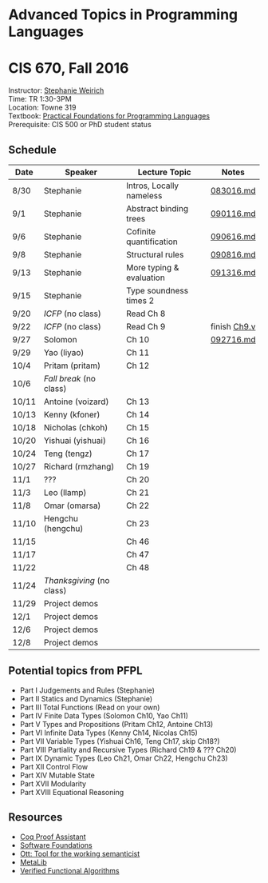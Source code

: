 # Advanced Topics in Programming Languages
# CIS 670, Fall 2016


Instructor:     [Stephanie Weirich](http://www.cis.upenn.edu/~sweirich)   
Time:           TR 1:30-3PM   
Location:       Towne 319   
Textbook:       [Practical Foundations for Programming Languages](http://www.cs.cmu.edu/~rwh/pfpl.html)    
Prerequisite:   CIS 500 or PhD student status   


## Schedule

Date  | Speaker    | Lecture Topic            | Notes
------|------------|--------------------------|----------------------
8/30  | Stephanie  | Intros, Locally nameless | [083016.md](notes/083016.md)
9/1   | Stephanie  | Abstract binding trees   | [090116.md](notes/090116.md)
9/6   | Stephanie  | Cofinite quantification  | [090616.md](notes/090616.md)
9/8   | Stephanie  | Structural rules         | [090816.md](notes/090816.md)
9/13  | Stephanie  | More typing & evaluation | [091316.md](notes/091316.md)
9/15  | Stephanie  | Type soundness times 2   |  
9/20  |  *ICFP*  (no class) | Read Ch 8   
9/22  |  *ICFP*  (no class) | Read Ch 9       | finish [Ch9.v](code/Ch9.v) 
9/27  | Solomon             |  Ch 10          | [092716.md](notes/092716.md)
9/29  | Yao (liyao)         |  Ch 11
10/4  | Pritam (pritam)     |  Ch 12
10/6  |  *Fall break* (no class)
10/11 | Antoine (voizard)   |  Ch 13
10/13 | Kenny   (kfoner)    |  Ch 14
10/18 | Nicholas (chkoh)    |  Ch 15
10/20 | Yishuai  (yishuai)  |  Ch 16
10/24 | Teng     (tengz)    |  Ch 17
10/27 | Richard  (rmzhang)  |  Ch 19
11/1  | ???                 |  Ch 20
11/3  | Leo    (llamp)      |  Ch 21
11/8  | Omar   (omarsa)     |  Ch 22
11/10 | Hengchu (hengchu)   |  Ch 23
11/15 |            |  Ch 46
11/17 |            |  Ch 47
11/22 |            |  Ch 48
11/24 |  *Thanksgiving* (no class)
11/29 | Project demos
12/1  | Project demos
12/6  | Project demos
12/8  | Project demos

## Potential topics from PFPL

- Part I Judgements and Rules (Stephanie)
- Part II Statics and Dynamics (Stephanie)
- Part III Total Functions (Read on your own)
- Part IV Finite Data Types (Solomon Ch10, Yao Ch11)
- Part V Types and Propositions (Pritam Ch12, Antoine Ch13)
- Part VI Infinite Data Types (Kenny Ch14, Nicolas Ch15)
- Part VII Variable Types (Yishuai Ch16, Teng Ch17, skip Ch18?)
- Part VIII Partiality and Recursive Types (Richard Ch19 & ??? Ch20)
- Part IX Dynamic Types (Leo Ch21, Omar Ch22, Hengchu Ch23)
- Part XII Control Flow 
- Part XIV Mutable State
- Part XVII Modularity 
- Part XVIII Equational Reasoning 


## Resources

- [Coq Proof Assistant](https://coq.inria.fr/)				
- [Software Foundations](https://www.cis.upenn.edu/~bcpierce/sf/)
- [Ott: Tool for the working semanticist](http://www.cl.cam.ac.uk/~pes20/ott/)
- [MetaLib](https://github.com/plclub/metalib)				
- [Verified Functional Algorithms](https://www.cs.princeton.edu/~appel/vfa/)
